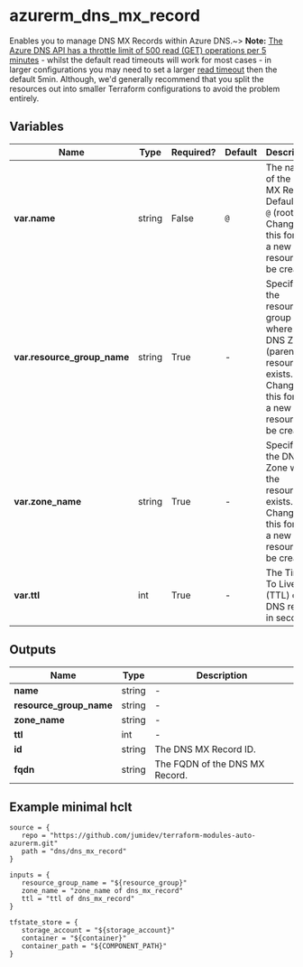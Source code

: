 # azurerm_dns_mx_record

Enables you to manage DNS MX Records within Azure DNS.~> **Note:** [The Azure DNS API has a throttle limit of 500 read (GET) operations per 5 minutes](https://docs.microsoft.com/azure/azure-resource-manager/management/request-limits-and-throttling#network-throttling) - whilst the default read timeouts will work for most cases - in larger configurations you may need to set a larger [read timeout](https://www.terraform.io/language/resources/syntax#operation-timeouts) then the default 5min. Although, we'd generally recommend that you split the resources out into smaller Terraform configurations to avoid the problem entirely.

## Variables

| Name | Type | Required? |  Default  |  Description |
| ---- | ---- | --------- |  ----------- | ----------- |
| **var.name** | string | False | `@`  |  The name of the DNS MX Record. Defaults to `@` (root). Changing this forces a new resource to be created. | 
| **var.resource_group_name** | string | True | -  |  Specifies the resource group where the DNS Zone (parent resource) exists. Changing this forces a new resource to be created. | 
| **var.zone_name** | string | True | -  |  Specifies the DNS Zone where the resource exists. Changing this forces a new resource to be created. | 
| **var.ttl** | int | True | -  |  The Time To Live (TTL) of the DNS record in seconds. | 



## Outputs

| Name | Type | Description |
| ---- | ---- | --------- | 
| **name** | string  | - | 
| **resource_group_name** | string  | - | 
| **zone_name** | string  | - | 
| **ttl** | int  | - | 
| **id** | string  | The DNS MX Record ID. | 
| **fqdn** | string  | The FQDN of the DNS MX Record. | 

## Example minimal hclt

```hcl
source = {
   repo = "https://github.com/jumidev/terraform-modules-auto-azurerm.git" 
   path = "dns/dns_mx_record" 
}

inputs = {
   resource_group_name = "${resource_group}" 
   zone_name = "zone_name of dns_mx_record" 
   ttl = "ttl of dns_mx_record" 
}

tfstate_store = {
   storage_account = "${storage_account}" 
   container = "${container}" 
   container_path = "${COMPONENT_PATH}" 
}


```